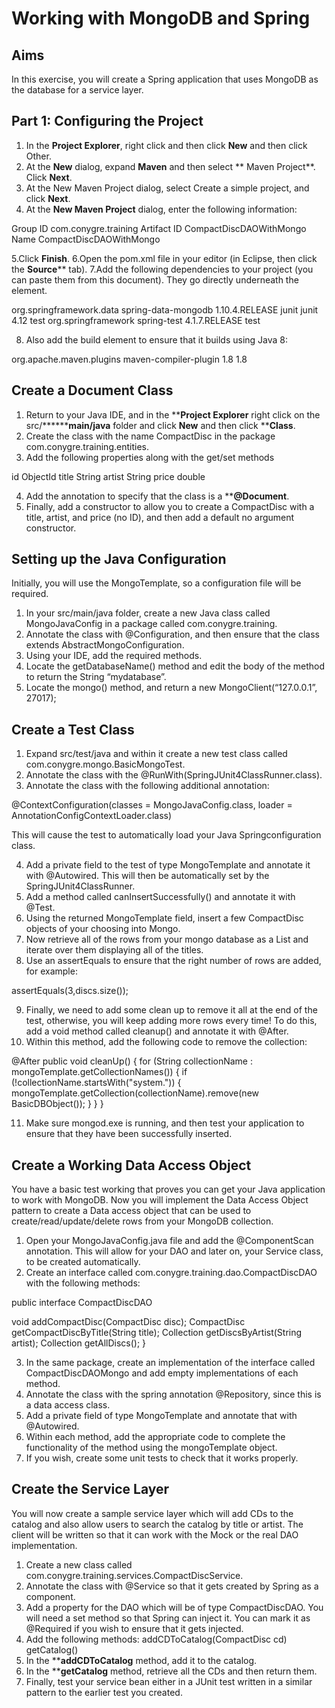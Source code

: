 # Working with MongoDB and Spring

## Aims
In this exercise, you will create a Spring application that uses MongoDB as the database for a service layer.

## Part 1: Configuring the Project
1.	In the **Project Explorer**, right click and then click **New** and then click Other.
2.	At the **New** dialog, expand **Maven** and then select ** Maven Project**. Click **Next**.
3.	At the New Maven Project dialog, select Create a simple project, and click **Next**.
4.	At the **New Maven Project** dialog, enter the following information:

Group ID	com.conygre.training
Artifact ID	CompactDiscDAOWithMongo
Name	CompactDiscDAOWithMongo

5.Click **Finish**.
6.Open the pom.xml file in your editor (in Eclipse, then click the **Source**** tab).
7.Add the following dependencies to your project (you can paste them from this document). They go directly underneath the <version> element.

<dependencies>
   <dependency>
      <groupId>org.springframework.data</groupId>
      <artifactId>spring-data-mongodb</artifactId>
      <version>1.10.4.RELEASE</version>
   </dependency>
   <dependency>
      <groupId>junit</groupId>
      <artifactId>junit</artifactId>
      <version>4.12</version>
	<scope>test</scope>
   </dependency>
   <dependency>
      <groupId>org.springframework</groupId>
	<artifactId>spring-test</artifactId>
	<version>4.1.7.RELEASE</version>
	<scope>test</scope>
   </dependency>
</dependencies>

8.	Also add the build element to ensure that it builds using Java 8:

<build>
    <plugins>
        <plugin>
            <groupId>org.apache.maven.plugins</groupId>
            <artifactId>maven-compiler-plugin</artifactId>
            <configuration>
                <source>1.8</source>
                <target>1.8</target>
            </configuration>
        </plugin>
    </plugins>
</build>


## Create a Document Class
1.	Return to your Java IDE, and in the ****Project Explorer** right click on the src/********main/java** folder and click **New** and then click ****Class**. 
2.	Create the class with the name CompactDisc in the package com.conygre.training.entities.
3.	Add the following properties along with the get/set methods

id	ObjectId
title	String
artist	String
price	double

4.	Add the annotation to specify that the class is a ****@Document**.
5.	Finally, add a constructor to allow you to create a CompactDisc with a title, artist, and price (no ID), and then add a default no argument constructor.

## Setting up the Java Configuration
Initially, you will use the MongoTemplate, so a configuration file will be required.

1.	In your src/main/java folder, create a new Java class called MongoJavaConfig in a package called com.conygre.training.
2.	Annotate the class with @Configuration, and then ensure that the class extends AbstractMongoConfiguration.
3.	Using your IDE, add the required methods. 
4.	Locate the getDatabaseName() method and edit the body of the method to return the String “mydatabase”.
5.	Locate the mongo() method, and return a new MongoClient(“127.0.0.1”, 27017);

## Create a Test Class
1.	Expand src/test/java and within it create a new test class called com.conygre.mongo.BasicMongoTest.
2.	Annotate the class with the @RunWith(SpringJUnit4ClassRunner.class).
3.	Annotate the class with the following additional annotation:

@ContextConfiguration(classes = MongoJavaConfig.class, loader = AnnotationConfigContextLoader.class)

This will cause the test to automatically load your Java 
Springconfiguration class.

4.	Add a private field to the test of type MongoTemplate and annotate it with @Autowired. This will then be automatically set by the SpringJUnit4ClassRunner.
5.	Add a method called canInsertSuccessfully() and annotate it with @Test. 
6.	Using the returned MongoTemplate field, insert a few CompactDisc objects of your choosing into Mongo.
7.	Now retrieve all of the rows from your mongo database as a List and iterate over them displaying all of the titles.
8.	Use an assertEquals to ensure that the right number of rows are added, for example:

assertEquals(3,discs.size());

9.	Finally, we need to add some clean up to remove it all at the end of the test, otherwise, you will keep adding more rows every time! To do this, add a void method called cleanup() and annotate it with @After.
10.	Within this method, add the following code to remove the collection:

@After
public void cleanUp() {
    for (String collectionName : mongoTemplate.getCollectionNames()) {
        if (!collectionName.startsWith("system.")) {
            mongoTemplate.getCollection(collectionName).remove(new BasicDBObject());
        }
    }
}


11.	Make sure mongod.exe is running, and then test your application to ensure that they have been successfully inserted.

## Create a Working Data Access Object
You have a basic test working that proves you can get your Java application to work with MongoDB. Now you will implement the Data Access Object pattern to create a Data access object that can be used to create/read/update/delete rows from your MongoDB collection.

1.	Open your MongoJavaConfig.java file and add the @ComponentScan annotation. This will allow for your DAO and later on, your Service class, to be created automatically.
2.	Create an interface called com.conygre.training.dao.CompactDiscDAO with the following methods:


public interface CompactDiscDAO 
	
void addCompactDisc(CompactDisc disc);
CompactDisc getCompactDiscByTitle(String title);
Collection<CompactDisc> getDiscsByArtist(String artist);
Collection<CompactDisc> getAllDiscs();
}

3.	In the same package, create an implementation of the interface called CompactDiscDAOMongo and add empty implementations of each method.
4.	Annotate the class with the spring annotation @Repository, since this is a data access class.
5.	Add a private field of type MongoTemplate and annotate that with @Autowired.
6.	Within each method, add the appropriate code to complete the functionality of the method using the mongoTemplate object.
7.	If you wish, create some unit tests to check that it works properly.
## Create the Service Layer

You will now create a sample service layer which will add CDs to the catalog and also allow users to search the catalog by title or artist. The client will be written so that it can work with the Mock or the real DAO implementation. 

1.	Create a new class called com.conygre.training.services.CompactDiscService.
2.	Annotate the class with @Service so that it gets created by Spring as a component.
3.	Add a property for the DAO which will be of type CompactDiscDAO. You will need a set method so that Spring can inject it. You can mark it as @Required if you wish to ensure that it gets injected.
4.	Add the following methods:
addCDToCatalog(CompactDisc cd)
getCatalog()
5.	In the ****addCDToCatalog** method, add it to the catalog. 
6.	In the ****getCatalog** method, retrieve all the CDs and then return them.
7.	Finally, test your service bean either in a JUnit test written in a similar pattern to the earlier test you created.





